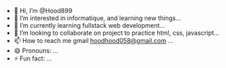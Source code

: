 - 👋 Hi, I’m @Hood899
- 👀 I’m interested in informatique,  and learning new things...
- 🌱 I’m currently learning fullstack web development...
- 💞️ I’m looking to collaborate on project to practice html, css, javascript...
- 📫 How to reach me gmail hoodhood058@gmail.com ...
- 😄 Pronouns: ...
- ⚡ Fun fact: ...

<!---
Hood899/Hood899 is a ✨ special ✨ repository because its `README.md` (this file) appears on your GitHub profile.
You can click the Preview link to take a look at your changes.
--->
